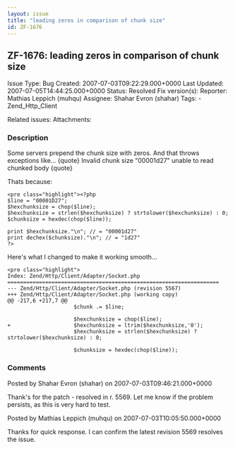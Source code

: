 ```yaml
---
layout: issue
title: "leading zeros in comparison of chunk size"
id: ZF-1676
---
```


ZF-1676: leading zeros in comparison of chunk size
--------------------------------------------------

 Issue Type: Bug Created: 2007-07-03T09:22:29.000+0000 Last Updated: 2007-07-05T14:44:25.000+0000 Status: Resolved Fix version(s): 
 Reporter:  Mathias Leppich (muhqu)  Assignee:  Shahar Evron (shahar)  Tags: - Zend\_Http\_Client
 
 Related issues: 
 Attachments: 
### Description

Some servers prepend the chunk size with zeros. And that throws exceptions like... {quote} Invalid chunk size "00001d27" unable to read chunked body {quote}

Thats because:

 
    <pre class="highlight"><?php
    $line = "00001D27";
    $hexchunksize = chop($line);
    $hexchunksize = strlen($hexchunksize) ? strtolower($hexchunksize) : 0;
    $chunksize = hexdec(chop($line));
    
    print $hexchunksize."\n"; // = "00001d27"
    print dechex($chunksize)."\n"; // = "1d27"
    ?>

Here's what I changed to make it working smooth...

 
    <pre class="highlight">
    Index: Zend/Http/Client/Adapter/Socket.php
    ===================================================================
    --- Zend/Http/Client/Adapter/Socket.php (revision 5567)
    +++ Zend/Http/Client/Adapter/Socket.php (working copy)
    @@ -217,6 +217,7 @@
                         $chunk .= $line;
     
                         $hexchunksize = chop($line);
    +                    $hexchunksize = ltrim($hexchunksize,'0');
                         $hexchunksize = strlen($hexchunksize) ? strtolower($hexchunksize) : 0;
                         
                         $chunksize = hexdec(chop($line));


 

 

### Comments

Posted by Shahar Evron (shahar) on 2007-07-03T09:46:21.000+0000

Thank's for the patch - resolved in r. 5569. Let me know if the problem persists, as this is very hard to test.

 

 

Posted by Mathias Leppich (muhqu) on 2007-07-03T10:05:50.000+0000

Thanks for quick response. I can confirm the latest revision 5569 resolves the issue.

 

 